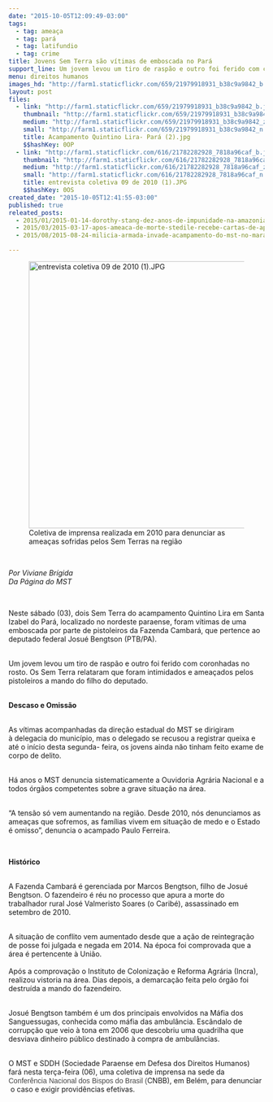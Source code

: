 ```yaml
---
date: "2015-10-05T12:09:49-03:00"
tags:
  - tag: ameaça
  - tag: pará
  - tag: latifundio
  - tag: crime
title: Jovens Sem Terra são vítimas de emboscada no Pará
support_line: Um jovem levou um tiro de raspão e outro foi ferido com coronhadas no rosto.
menu: direitos humanos
images_hd: "http://farm1.staticflickr.com/659/21979918931_b38c9a9842_b.jpg"
layout: post
files:
  - link: "http://farm1.staticflickr.com/659/21979918931_b38c9a9842_b.jpg"
    thumbnail: "http://farm1.staticflickr.com/659/21979918931_b38c9a9842_t.jpg"
    medium: "http://farm1.staticflickr.com/659/21979918931_b38c9a9842_z.jpg"
    small: "http://farm1.staticflickr.com/659/21979918931_b38c9a9842_n.jpg"
    title: Acampamento Quintino Lira- Pará (2).jpg
    $$hashKey: 0OP
  - link: "http://farm1.staticflickr.com/616/21782282928_7818a96caf_b.jpg"
    thumbnail: "http://farm1.staticflickr.com/616/21782282928_7818a96caf_t.jpg"
    medium: "http://farm1.staticflickr.com/616/21782282928_7818a96caf_z.jpg"
    small: "http://farm1.staticflickr.com/616/21782282928_7818a96caf_n.jpg"
    title: entrevista coletiva 09 de 2010 (1).JPG
    $$hashKey: 0OS
created_date: "2015-10-05T12:41:55-03:00"
published: true
releated_posts:
  - 2015/01/2015-01-14-dorothy-stang-dez-anos-de-impunidade-na-amazonia.md
  - 2015/03/2015-03-17-apos-ameaca-de-morte-stedile-recebe-cartas-de-apoio-e-solidariedade-de-vindas-de-todo-o-mundo.md
  - 2015/08/2015-08-24-milicia-armada-invade-acampamento-do-mst-no-maranhao.md

---
```

<figure class="image"><img alt="entrevista coletiva 09 de 2010 (1).JPG" height="525" src="http://farm1.staticflickr.com/616/21782282928_7818a96caf_b.jpg" width="700" />
<figcaption>Coletiva de imprensa realizada em 2010 para denunciar as amea&ccedil;as sofridas pelos Sem Terras na regi&atilde;o</figcaption>
</figure>

<p>&nbsp;</p>

<p><em>Por Viviane Br&iacute;gida&nbsp;<br />
Da P&aacute;gina do MST</em></p>

<p>&nbsp;</p>

<p>Neste s&aacute;bado (03), dois Sem Terra do acampamento Quintino Lira em Santa Izabel do Par&aacute;, localizado no nordeste paraense, foram v&iacute;timas de uma emboscada por parte de&nbsp;pistoleiros da Fazenda Cambar&aacute;, que pertence ao deputado federal Josu&eacute; Bengtson (PTB/PA).</p>

<p><br />
Um jovem levou um tiro de rasp&atilde;o e outro foi ferido com&nbsp;coronhadas no rosto. Os Sem Terra&nbsp;relataram que foram intimidados e amea&ccedil;ados pelos pistoleiros a mando do filho do deputado.</p>

<p><br />
<strong>Descaso e Omiss&atilde;o</strong></p>

<p><br />
As v&iacute;timas acompanhadas da dire&ccedil;&atilde;o estadual&nbsp;do MST se dirigiram &agrave;&nbsp;delegacia do munic&iacute;pio, mas o delegado se recusou a registrar queixa&nbsp;e at&eacute; o in&iacute;cio desta segunda- feira, os jovens ainda n&atilde;o tinham feito exame de corpo de delito.</p>

<p><br />
H&aacute; anos o MST denuncia sistematicamente a Ouvidoria Agr&aacute;ria Nacional e a todos &oacute;rg&atilde;os competentes sobre a grave situa&ccedil;&atilde;o na &aacute;rea.</p>

<p><br />
&ldquo;A tens&atilde;o s&oacute; vem aumentando na regi&atilde;o. Desde 2010, n&oacute;s denunciamos as amea&ccedil;as que sofremos, as fam&iacute;lias vivem em situa&ccedil;&atilde;o de medo e o Estado &eacute; omisso&rdquo;,&nbsp;denuncia o acampado Paulo Ferreira.</p>

<p>&nbsp;</p>

<p><strong>Hist&oacute;rico&nbsp;</strong></p>

<p><br />
A Fazenda Cambar&aacute; &eacute; gerenciada por Marcos&nbsp;Bengtson, filho de Josu&eacute; Bengtson. O fazendeiro &eacute; r&eacute;u no processo que apura a morte do trabalhador rural Jos&eacute; Valmeristo Soares (o Carib&eacute;), assassinado em setembro de 2010.</p>

<p><br />
A situa&ccedil;&atilde;o de conflito vem aumentado desde que a a&ccedil;&atilde;o de reintegra&ccedil;&atilde;o de posse foi julgada e negada em 2014. Na &eacute;poca&nbsp;foi comprovada que a &aacute;rea &eacute; pertencente &agrave; Uni&atilde;o.<br />
<br />
Ap&oacute;s a comprova&ccedil;&atilde;o o Instituto de Coloniza&ccedil;&atilde;o e Reforma Agr&aacute;ria (Incra), realizou vistoria na &aacute;rea. Dias depois, a demarca&ccedil;&atilde;o feita pelo &oacute;rg&atilde;o foi destru&iacute;da a mando do fazendeiro.</p>

<p><br />
Josu&eacute; Bengtson tamb&eacute;m &eacute; um dos principais envolvidos na M&aacute;fia dos Sanguessugas, conhecida como m&aacute;fia das ambul&acirc;ncia. Esc&acirc;ndalo de corrup&ccedil;&atilde;o que veio &agrave; tona em 2006&nbsp;que descobriu uma quadrilha que desviava dinheiro p&uacute;blico destinado &agrave; compra de ambul&acirc;ncias.</p>

<p><br />
O MST e SDDH (Sociedade Paraense em Defesa dos Direitos Humanos) far&aacute; nesta ter&ccedil;a-feira (06), uma coletiva de imprensa na sede da <span style="color: rgb(68, 68, 68); font-family: arial, sans-serif; line-height: 14.6545px;">Confer&ecirc;ncia Nacional dos Bispos do Brasil (</span>CNBB), em Bel&eacute;m, para denunciar &nbsp;o caso e exigir provid&ecirc;ncias efetivas.</p>
